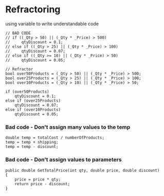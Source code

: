 # Refractoring
using variable to write understandable code
```
// BAD CODE
// if ((_Qty > 50) || (_Qty * _Price) > 500)
//     qtyDiscount = 0.1;
// else if ((_Qty > 25) || (_Qty * _Price) > 100)
//     qtyDiscount = 0.07;
// else if ((_Qty >= 10) || (_Qty * _Price) > 50)
//     qtyDiscount = 0.05;

// Refractor
bool over50Products = (_Qty > 50) || (_Qty * _Price) > 500;
bool over25Products = (_Qty > 25) || (_Qty * _Price) > 100;
bool over10Products = (_Qty > 10) || (_Qty * _Price) > 50;

if (over50Products)
    qtyDiscount = 0.1;
else if (over25Products)
    qtyDiscount = 0.07;
else if (over10Products)
    qtyDiscount = 0.05;

```

### Bad code - Don't assign many values to the temp
```
double temp = totalCost / numberOfProducts;
temp = temp + shipping;
temp = temp - discount;
```

### Bad code - Don't assign values to parameters
```
public double GetTotalPrice(int qty, double price, double discount)
{
    price = price * qty;
    return price - discount;
}
```
